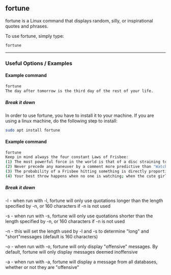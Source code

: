 fortune
-------
fortune is a Linux command that displays random, silly, or inspirational quotes and phrases.

To use fortune, simply type:
~~~ bash
fortune
~~~

---

### Useful Options / Examples

#### Example command
~~~ bash
fortune
The day after tomorrow is the third day of the rest of your life.
~~~
##### Break it down
In order to use fortune, you have to install it to your machine. If you are using a linux machine, do the following step to install:
~~~ bash
sudo apt install fortune
~~~
#### Example command
~~~ bash
fortune
Keep in mind always the four constant Laws of Frisbee:
(1) The most powerful force in the world is that of a disc straining to land under a car, just out of reach (this force is technically termed "car suck").
(2) Never precede any maneuver by a comment more predictive than "Watch this!"
(3) The probability of a Frisbee hitting something is directly proportional to the cost of hitting it.  For instance, a Frisbee will always head directly towards a policeman or a little old lady rather than the beat up Chevy.
(4) Your best throw happens when no one is watching; when the cute girl you've been trying to impress is watching, the Frisbee will invariably bounce out of your hand or hit you in the head and knock you silly.
~~~
##### Break it down
-l - when run with -l, fortune will only use quotations longer than the length specified by -n, or 160 characters if -n is not used

-s - when run with -s, fortune will only use quotations shorter than the length specified by -n, or 160 characters if -n is not used

-n - this will set the length used by -l and -s to determine "long" and "short"messages (default is 160 characters)

-o - when run with -o, fortune will only display "offensive" messages. By default, fortune will only display messages deemed inoffensive

-a - when run with -a, fortune will display a message from all databases, whether or not they are "offensive"
